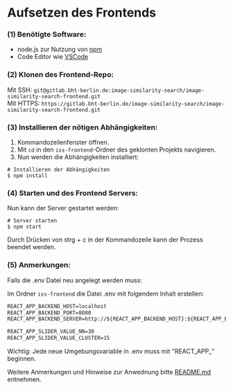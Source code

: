 # Aufsetzen des Frontends

### (1) Benötigte Software:

- node.js zur Nutzung von [npm](https://nodejs.org/en/download/) 
- Code Editor wie [VSCode](https://code.visualstudio.com/)

### (2) Klonen des Frontend-Repo:

Mit SSH: `git@gitlab.bht-berlin.de:image-similarity-search/image-similarity-search-frontend.git`  
Mit HTTPS: `https://gitlab.bht-berlin.de/image-similarity-search/image-similarity-search-frontend.git`

### (3) Installieren der nötigen Abhängigkeiten:

1. Kommandozeilenfenster öffnen.
2. Mit `cd` in den `iss-frontend`-Ordner des geklonten Projekts navigieren.
3. Nun werden die Abhängigkeiten installiert:

```shell
# Installieren der Abhängigkeiten
$ npm install
```

### (4) Starten und des Frontend Servers:

Nun kann der Server gestartet werden:

```shell
# Server starten
$ npm start
```

Durch Drücken von strg + c in der Kommandozeile kann der Prozess beendet werden.

### (5) Anmerkungen:

Falls die .env Datei neu angelegt werden muss:

Im Ordner `iss-frontend` die Datei .env mit folgendem Inhalt erstellen:

```txt
REACT_APP_BACKEND_HOST=localhost
REACT_APP_BACKEND_PORT=8080
REACT_APP_BACKEND_SERVER=http://${REACT_APP_BACKEND_HOST}:${REACT_APP_BACKEND_PORT}/

REACT_APP_SLIDER_VALUE_NN=30
REACT_APP_SLIDER_VALUE_CLUSTER=15
```

Wichtig: Jede neue Umgebungsvariable in .env muss mit "REACT_APP_" beginnen.

Weitere Anmerkungen und Hinweise zur Anwednung bitte [README.md](README.md) entnehmen.
